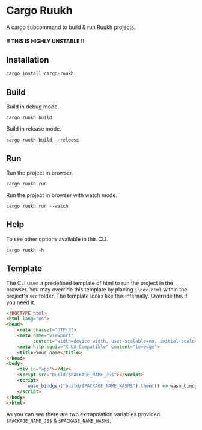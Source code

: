# Cargo Ruukh

A cargo subcommand to build & run [Ruukh](https://github.com/csharad/ruukh)
projects.

#### !! THIS IS HIGHLY UNSTABLE !!

## Installation

```shell
cargo install cargo-ruukh
```

## Build

Build in debug mode.
```shell
cargo ruukh build 
```

Build in release mode.
```shell
cargo ruukh build --release 
```

## Run

Run the project in browser.
```shell
cargo ruukh run
```

Run the project in browser with watch mode.
```shell
cargo ruukh run --watch
```

## Help

To see other options available in this CLI.
```shell
cargo ruukh -h
```

## Template

The CLI uses a predefined template of html to run the project in the browser.
You may override this template by placing `index.html` within the project's 
`src` folder.
The template looks like this internally. Override this if you need it.

```html
<!DOCTYPE html>
<html lang="en">
<head>
    <meta charset="UTF-8">
    <meta name="viewport"
          content="width=device-width, user-scalable=no, initial-scale=1.0, maximum-scale=1.0, minimum-scale=1.0">
    <meta http-equiv="X-UA-Compatible" content="ie=edge">
    <title>Your name</title>
</head>
<body>
    <div id="app"></div>
    <script src="build/$PACKAGE_NAME_JS$"></script>
    <script>
        wasm_bindgen("build/$PACKAGE_NAME_WASM$").then(() => wasm_bindgen.run());
    </script>
</body>
</html>
```

As you can see there are two extrapolation variables provided `$PACKAGE_NAME_JS$` & 
`$PACKAGE_NAME_WASM$`.
